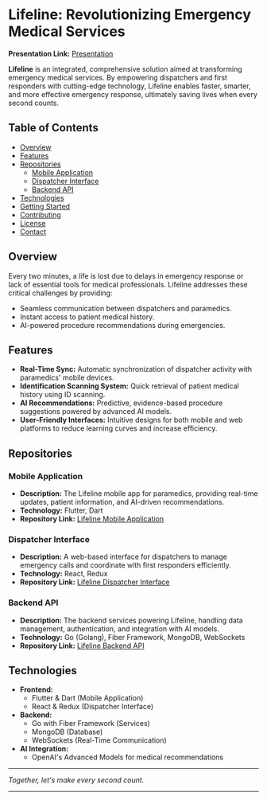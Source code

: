 # Lifeline: Revolutionizing Emergency Medical Services

**Presentation Link:** [Presentation](https://we.tl/t-HwryOhPBsY)

**Lifeline** is an integrated, comprehensive solution aimed at transforming emergency medical services. By empowering dispatchers and first responders with cutting-edge technology, Lifeline enables faster, smarter, and more effective emergency response, ultimately saving lives when every second counts.

## Table of Contents

- [Overview](#overview)
- [Features](#features)
- [Repositories](#repositories)
  - [Mobile Application](#mobile-application)
  - [Dispatcher Interface](#dispatcher-interface)
  - [Backend API](#backend-api)
- [Technologies](#technologies)
- [Getting Started](#getting-started)
- [Contributing](#contributing)
- [License](#license)
- [Contact](#contact)

## Overview

Every two minutes, a life is lost due to delays in emergency response or lack of essential tools for medical professionals. Lifeline addresses these critical challenges by providing:

- Seamless communication between dispatchers and paramedics.
- Instant access to patient medical history.
- AI-powered procedure recommendations during emergencies.

## Features

- **Real-Time Sync:** Automatic synchronization of dispatcher activity with paramedics' mobile devices.
- **Identification Scanning System:** Quick retrieval of patient medical history using ID scanning.
- **AI Recommendations:** Predictive, evidence-based procedure suggestions powered by advanced AI models.
- **User-Friendly Interfaces:** Intuitive designs for both mobile and web platforms to reduce learning curves and increase efficiency.

## Repositories

### Mobile Application

- **Description:** The Lifeline mobile app for paramedics, providing real-time updates, patient information, and AI-driven recommendations.
- **Technology:** Flutter, Dart
- **Repository Link:** [Lifeline Mobile Application](https://github.com/OpenLabsRo/application)

### Dispatcher Interface

- **Description:** A web-based interface for dispatchers to manage emergency calls and coordinate with first responders efficiently.
- **Technology:** React, Redux
- **Repository Link:** [Lifeline Dispatcher Interface](https://github.com/OpenLabsRo/dispatch)

### Backend API

- **Description:** The backend services powering Lifeline, handling data management, authentication, and integration with AI models.
- **Technology:** Go (Golang), Fiber Framework, MongoDB, WebSockets
- **Repository Link:** [Lifeline Backend API](https://github.com/OpenLabsRo/api)

## Technologies

- **Frontend:**
  - Flutter & Dart (Mobile Application)
  - React & Redux (Dispatcher Interface)
- **Backend:**
  - Go with Fiber Framework (Services)
  - MongoDB (Database)
  - WebSockets (Real-Time Communication)
- **AI Integration:**
  - OpenAI's Advanced Models for medical recommendations

---

*Together, let's make every second count.*

---

